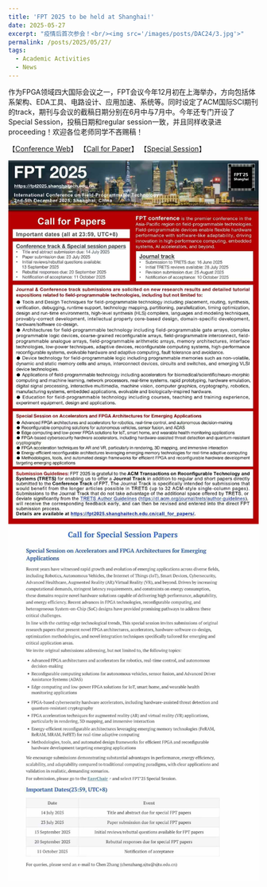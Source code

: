 ```yaml
---
title: 'FPT 2025 to be held at Shanghai!'
date: 2025-05-27
excerpt: "疫情后首次参会！<br/><img src='/images/posts/DAC24/3.jpg'>"
permalink: /posts/2025/05/27/
tags:
  - Academic Activities
  - News
---
```


作为FPGA领域四大国际会议之一，FPT会议今年12月初在上海举办，方向包括体系架构、EDA工具、电路设计、应用加速、系统等。同时设定了ACM国际SCI期刊的track，期刊与会议的截稿日期分别在6月中与7月中。今年还专门开设了Special Session，投稿日期和regular session一致，并且同样收录进proceeding！欢迎各位老师同学不吝赐稿！

【[Conference Web](https://fpt2025.shanghaitech.edu.cn/)】
【[Call for Paper](https://fpt2025.shanghaitech.edu.cn/call_for_papers/)】
【[Special Session](https://fpt2025.shanghaitech.edu.cn/special_session/)】


![Fast View](/images/posts/FPT2025/1.jpg)
![Fast View](/images/posts/FPT2025/2.jpg)


